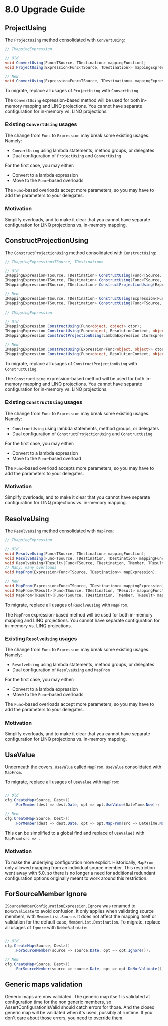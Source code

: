 # 8.0 Upgrade Guide

## ProjectUsing

The `ProjectUsing` method consolidated with `ConvertUsing`:

```c#
// IMappingExpression

// Old
void ConvertUsing(Func<TSource, TDestination> mappingFunction);
void ProjectUsing(Expression<Func<TSource, TDestination>> mappingExpression);

// New
void ConvertUsing(Expression<Func<TSource, TDestination>> mappingExpression);
```

To migrate, replace all usages of `ProjectUsing` with `ConvertUsing`.

The `ConvertUsing` expression-based method will be used for both in-memory mapping and LINQ projections. You cannot have separate configuration for in-memory vs. LINQ projections.

### Existing `ConvertUsing` usages

The change from `Func` to `Expression` may break some existing usages. Namely:

- `ConvertUsing` using lambda statements, method groups, or delegates
- Dual configuration of `ProjectUsing` and `ConvertUsing`

For the first case, you may either:

- Convert to a lambda expression
- Move to the `Func`-based overloads

The `Func`-based overloads accept more parameters, so you may have to add the parameters to your delegates.

### Motivation

Simplify overloads, and to make it clear that you cannot have separate configuration for LINQ projections vs. in-memory mapping.

## ConstructProjectionUsing

The `ConstructProjectionUsing` method consolidated with `ConstructUsing`:

```c#
// IMappingExpression<TSource, TDestination>

// Old
IMappingExpression<TSource, TDestination> ConstructUsing(Func<TSource, TDestination> ctor);
IMappingExpression<TSource, TDestination> ConstructUsing(Func<TSource, ResolutionContext, TDestination> ctor);
IMappingExpression<TSource, TDestination> ConstructProjectionUsing(Expression<Func<TSource, TDestination>> ctorExpression);

// New
IMappingExpression<TSource, TDestination> ConstructUsing(Expression<Func<TSource, TDestination>> ctor);
IMappingExpression<TSource, TDestination> ConstructUsing(Func<TSource, ResolutionContext, TDestination> ctor);

// IMappingExpression

// Old
IMappingExpression ConstructUsing(Func<object, object> ctor);
IMappingExpression ConstructUsing(Func<object, ResolutionContext, object> ctor);
IMappingExpression ConstructProjectionUsing(LambdaExpression ctorExpression);

// New
IMappingExpression ConstructUsing(Expression<Func<object, object>> ctor);
IMappingExpression ConstructUsing(Func<object, ResolutionContext, object> ctor);
```

To migrate, replace all usages of `ConstructProjectionUsing` with `ConstructUsing`.

The `ConstructUsing` expression-based method will be used for both in-memory mapping and LINQ projections. You cannot have separate configuration for in-memory vs. LINQ projections.

### Existing `ConstructUsing` usages

The change from `Func` to `Expression` may break some existing usages. Namely:

- `ConstructUsing` using lambda statements, method groups, or delegates
- Dual configuration of `ConstructProjectionUsing` and `ConstructUsing`

For the first case, you may either:

- Convert to a lambda expression
- Move to the `Func`-based overload

The `Func`-based overload accepts more parameters, so you may have to add the parameters to your delegates.

### Motivation

Simplify overloads, and to make it clear that you cannot have separate configuration for LINQ projections vs. in-memory mapping.

## ResolveUsing

The `ResolveUsing` method consolidated with `MapFrom`:

```c#
// IMappingExpression

// Old
void ResolveUsing(Func<TSource, TDestination> mappingFunction);
void ResolveUsing(Func<TSource, TDestination, TDestination> mappingFunction);
void ResolveUsing<TResult>(Func<TSource, TDestination, TMember, TResult> mappingFunction);
// Many, many overloads
void MapFrom(Expression<Func<TSource, TDestination>> mapExpression);

// New
void MapFrom(Expression<Func<TSource, TDestination>> mappingExpression);
void MapFrom<TResult>(Func<TSource, TDestination, TResult> mappingFunction);
void MapFrom<TResult>(Func<TSource, TDestination, TMember, TResult> mappingFunction);
```

To migrate, replace all usages of `ResolveUsing` with `MapFrom`.

The `MapFrom` expression-based method will be used for both in-memory mapping and LINQ projections. You cannot have separate configuration for in-memory vs. LINQ projections.

### Existing `ResolveUsing` usages

The change from `Func` to `Expression` may break some existing usages. Namely:

- `ResolveUsing` using lambda statements, method groups, or delegates
- Dual configuration of `ResolveUsing` and `MapFrom`

For the first case, you may either:

- Convert to a lambda expression
- Move to the `Func`-based overloads

The `Func`-based overloads accept more parameters, so you may have to add the parameters to your delegates.

### Motivation

Simplify overloads, and to make it clear that you cannot have separate configuration for LINQ projections vs. in-memory mapping.

## UseValue

Underneath the covers, `UseValue` called `MapFrom`. `UseValue` consolidated with `MapFrom`.

To migrate, replace all usages of `UseValue` with `MapFrom`:

```c#

// Old
cfg.CreateMap<Source, Dest>()
    .ForMember(dest => dest.Date, opt => opt.UseValue(DateTime.Now));

// New
cfg.CreateMap<Source, Dest>()
    .ForMember(dest => dest.Date, opt => opt.MapFrom(src => DateTime.Now));
```

This can be simplified to a global find and replace of `UseValue(` with `MapFrom(src => `.

### Motivation

To make the underlying configuration more explicit. Historically, `MapFrom` only allowed mapping from an individual source member. This restriction went away with 5.0, so there is no longer a need for additional redundant configuration options originally meant to work around this restriction.

## ForSourceMember Ignore

`ISourceMemberConfigurationExpression.Ignore` was renamed to `DoNotValidate` to avoid confusion. It only applies when validating source members, with `MemberList.Source`. It does not affect the mapping itself or validation for the default case, `MemberList.Destination`.
To migrate, replace all usages of `Ignore` with `DoNotValidate`:

```c#

// Old
cfg.CreateMap<Source, Dest>()
    .ForSourceMember(source => source.Date, opt => opt.Ignore());

// New
cfg.CreateMap<Source, Dest>()
    .ForSourceMember(source => source.Date, opt => opt.DoNotValidate());
```
## Generic maps validation

Generic maps are now validated. The generic map itself is validated at configuration time for the non generic members, so AssertConfigurationIsValid should catch errors for those. And the closed generic map will be validated when it's used, possibly at runtime. If you don't care about those errors, you need to [override them](Configuration-validation.html#overriding-configuration-errors).
